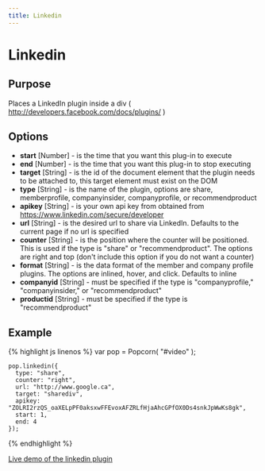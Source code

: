 ```yaml
---
title: Linkedin
---
```

# Linkedin #

## Purpose ##

Places a  LinkedIn plugin inside a div ( http://developers.facebook.com/docs/plugins/ )

## Options ##

* **start** \[Number\] - is the time that you want this plug-in to execute
* **end** \[Number\] - is the time that you want this plug-in to stop executing
* **target** \[String\] - is the id of the document element that the plugin needs to be attached to, this target element must exist on the DOM
* **type** \[String\] - is the name of the plugin, options are share, memberprofile, companyinsider, companyprofile, or recommendproduct
* **apikey** \[String\] - is your own api key from obtained from https://www.linkedin.com/secure/developer
* **url** \[String\] - is the desired url to share via LinkedIn. Defaults to the current page if no url is specified
* **counter** \[String\] - is the position where the counter will be positioned. This is used if the type is "share" or "recommendproduct". The options are right and top (don't include this option if you do not want a counter)
* **format** \[String\] - is the data format of the member and company profile plugins. The options are inlined, hover, and click. Defaults to inline
* **companyid** \[String\] - must be specified if the type is "companyprofile," "companyinsider," or "recommendproduct"
* **productid** \[String\] - must be specified if the type is "recommendproduct"

## Example ##

{% highlight js linenos %} 
    var pop = Popcorn( "#video" );

    pop.linkedin({
      type: "share",
      counter: "right",
      url: "http://www.google.ca",
      target: "sharediv",
      apikey: "ZOLRI2rzQS_oaXELpPF0aksxwFFEvoxAFZRLfHjaAhcGPfOX0Ds4snkJpWwKs8gk",
      start: 1,
      end: 4
    });
{% endhighlight %}

[Live demo of the linkedin plugin](http://jsfiddle.net/popcornjs/xCZUB/)
